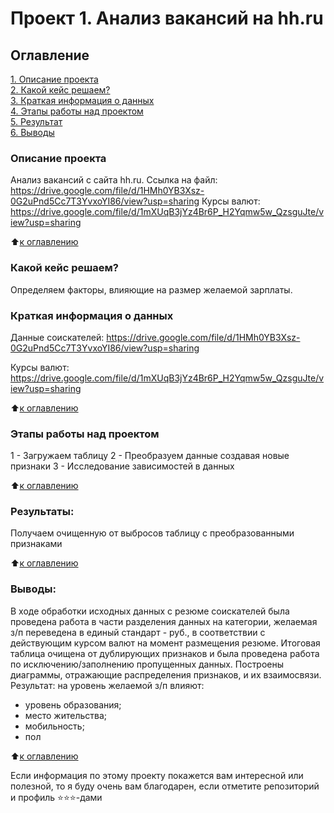 # Проект 1. Анализ вакансий на hh.ru

## Оглавление  
[1. Описание проекта](https://github.com/mawlukanec/sf_new/blob/main/project_0/README.md#Описание-проекта)  
[2. Какой кейс решаем?](https://github.com/mawlukanec/sf_new/blob/main/project_0/README.md#Какой-кейс-решаем)  
[3. Краткая информация о данных](https://github.com/mawlukanec/sf_new/blob/main/project_0/README.md#Краткая-информация-о-данных)  
[4. Этапы работы над проектом](https://github.com/mawlukanec/sf_new/blob/main/project_0/README.md#Этапы-работы-над-проектом)  
[5. Результат](https://github.com/mawlukanec/sf_new/blob/main/project_0/README.md#Результат)    
[6. Выводы](https://github.com/mawlukanec/sf_new/blob/main/project_0/README.md#Выводы) 


### Описание проекта   
Анализ вакансий с сайта hh.ru. Ссылка на файл: https://drive.google.com/file/d/1HMh0YB3Xsz-0G2uPnd5Cc7T3YvxoYI86/view?usp=sharing
Курсы валют: https://drive.google.com/file/d/1mXUqB3jYz4Br6P_H2Yqmw5w_QzsguJte/view?usp=sharing

:arrow_up:[к оглавлению](https://github.com/mawlukanec/skillfactory_ds/blob/main/project_0/README.md#Оглавление)


### Какой кейс решаем?
Определяем факторы, влияющие на размер желаемой зарплаты.

### Краткая информация о данных
Данные соискателей: https://drive.google.com/file/d/1HMh0YB3Xsz-0G2uPnd5Cc7T3YvxoYI86/view?usp=sharing

Курсы валют: https://drive.google.com/file/d/1mXUqB3jYz4Br6P_H2Yqmw5w_QzsguJte/view?usp=sharing
  
:arrow_up:[к оглавлению](https://github.com/mawlukanec/skillfactory_ds/blob/main/project_0/README.md#Оглавление)


### Этапы работы над проектом  
1 - Загружаем таблицу
2 - Преобразуем данные создавая новые признаки
3 - Исследование зависимостей в данных

:arrow_up:[к оглавлению](https://github.com/mawlukanec/skillfactory_ds/blob/main/project_0/README.md#Оглавление)


### Результаты:
Получаем очищенную от выбросов таблицу с преобразованными признаками

:arrow_up:[к оглавлению](https://github.com/mawlukanec/skillfactory_ds/blob/main/project_0/README.md#Оглавление)


### Выводы:  
В ходе обработки исходных данных с резюме соискателей была проведена работа в части разделения данных на категории, желаемая з/п переведена в единый стандарт - руб., в соответствии с действующим курсом валют на момент размещения резюме. Итоговая таблица очищена от дублирующих признаков и была проведена работа по исключению/заполнению пропущенных данных. Построены диаграммы, отражающие распределения признаков, и их взаимосвязи.
Результат: на уровень желаемой з/п влияют:
- уровень образования;
- место жительства;
- мобильность;
- пол

:arrow_up:[к оглавлению](https://github.com/mawlukanec/skillfactory_ds/blob/main/project_0/README.md#Оглавление)


Если информация по этому проекту покажется вам интересной или полезной, то я буду очень вам благодарен, если отметите репозиторий и профиль ⭐️⭐️⭐️-дами